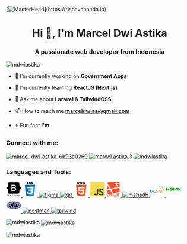 [![MasterHead]([https://giphy.com/embed/Dh5q0sShxgp13DwrvG](https://www.google.com/url?sa=i&url=https%3A%2F%2Fgithub.com%2Fajayaadhav10%2Fajayaadhav10&psig=AOvVaw2TD-ceE76ZUDyAZ_il7Vrd&ust=1685594448574000&source=images&cd=vfe&ved=0CBEQjRxqFwoTCJjA-uTenv8CFQAAAAAdAAAAABAE))](https://rishavchanda.io)
<h1 align="center">Hi 👋, I'm Marcel Dwi Astika</h1>
<h3 align="center">A passionate web developer from Indonesia</h3>

<p align="left"> <img src="https://komarev.com/ghpvc/?username=mdwiastika&label=Profile%20views&color=0e75b6&style=flat" alt="mdwiastika" /> </p>

- 🔭 I’m currently working on **Government Apps**

- 🌱 I’m currently learning **ReactJS (Next.js)**

- 💬 Ask me about **Laravel & TailwindCSS**

- 📫 How to reach me **marceldwias@gmail.com**

- ⚡ Fun fact **I'm**

<h3 align="left">Connect with me:</h3>
<p align="left">
<a href="https://linkedin.com/in/marcel-dwi-astika-6b93a0260" target="blank"><img align="center" src="https://raw.githubusercontent.com/rahuldkjain/github-profile-readme-generator/master/src/images/icons/Social/linked-in-alt.svg" alt="marcel-dwi-astika-6b93a0260" height="30" width="40" /></a>
<a href="https://fb.com/marcel.astika.3" target="blank"><img align="center" src="https://raw.githubusercontent.com/rahuldkjain/github-profile-readme-generator/master/src/images/icons/Social/facebook.svg" alt="marcel.astika.3" height="30" width="40" /></a>
<a href="https://instagram.com/mdwiastika" target="blank"><img align="center" src="https://raw.githubusercontent.com/rahuldkjain/github-profile-readme-generator/master/src/images/icons/Social/instagram.svg" alt="mdwiastika" height="30" width="40" /></a>
</p>

<h3 align="left">Languages and Tools:</h3>
<p align="left"> <a href="https://getbootstrap.com" target="_blank" rel="noreferrer"> <img src="https://raw.githubusercontent.com/devicons/devicon/master/icons/bootstrap/bootstrap-plain-wordmark.svg" alt="bootstrap" width="40" height="40"/> </a> <a href="https://www.w3schools.com/css/" target="_blank" rel="noreferrer"> <img src="https://raw.githubusercontent.com/devicons/devicon/master/icons/css3/css3-original-wordmark.svg" alt="css3" width="40" height="40"/> </a> <a href="https://www.figma.com/" target="_blank" rel="noreferrer"> <img src="https://www.vectorlogo.zone/logos/figma/figma-icon.svg" alt="figma" width="40" height="40"/> </a> <a href="https://git-scm.com/" target="_blank" rel="noreferrer"> <img src="https://www.vectorlogo.zone/logos/git-scm/git-scm-icon.svg" alt="git" width="40" height="40"/> </a> <a href="https://www.w3.org/html/" target="_blank" rel="noreferrer"> <img src="https://raw.githubusercontent.com/devicons/devicon/master/icons/html5/html5-original-wordmark.svg" alt="html5" width="40" height="40"/> </a> <a href="https://developer.mozilla.org/en-US/docs/Web/JavaScript" target="_blank" rel="noreferrer"> <img src="https://raw.githubusercontent.com/devicons/devicon/master/icons/javascript/javascript-original.svg" alt="javascript" width="40" height="40"/> </a> <a href="https://laravel.com/" target="_blank" rel="noreferrer"> <img src="https://raw.githubusercontent.com/devicons/devicon/master/icons/laravel/laravel-plain-wordmark.svg" alt="laravel" width="40" height="40"/> </a> <a href="https://mariadb.org/" target="_blank" rel="noreferrer"> <img src="https://www.vectorlogo.zone/logos/mariadb/mariadb-icon.svg" alt="mariadb" width="40" height="40"/> </a> <a href="https://www.mysql.com/" target="_blank" rel="noreferrer"> <img src="https://raw.githubusercontent.com/devicons/devicon/master/icons/mysql/mysql-original-wordmark.svg" alt="mysql" width="40" height="40"/> </a> <a href="https://www.nginx.com" target="_blank" rel="noreferrer"> <img src="https://raw.githubusercontent.com/devicons/devicon/master/icons/nginx/nginx-original.svg" alt="nginx" width="40" height="40"/> </a> <a href="https://www.php.net" target="_blank" rel="noreferrer"> <img src="https://raw.githubusercontent.com/devicons/devicon/master/icons/php/php-original.svg" alt="php" width="40" height="40"/> </a> <a href="https://postman.com" target="_blank" rel="noreferrer"> <img src="https://www.vectorlogo.zone/logos/getpostman/getpostman-icon.svg" alt="postman" width="40" height="40"/> </a> <a href="https://tailwindcss.com/" target="_blank" rel="noreferrer"> <img src="https://www.vectorlogo.zone/logos/tailwindcss/tailwindcss-icon.svg" alt="tailwind" width="40" height="40"/> </a> </p>

<p><img align="left" src="https://github-readme-stats.vercel.app/api/top-langs?username=mdwiastika&show_icons=true&locale=en&layout=compact" alt="mdwiastika" /></p>

<p>&nbsp;<img align="center" src="https://github-readme-stats.vercel.app/api?username=mdwiastika&show_icons=true&locale=en" alt="mdwiastika" /></p>

<p><img align="center" src="https://github-readme-streak-stats.herokuapp.com/?user=mdwiastika&" alt="mdwiastika" /></p>
